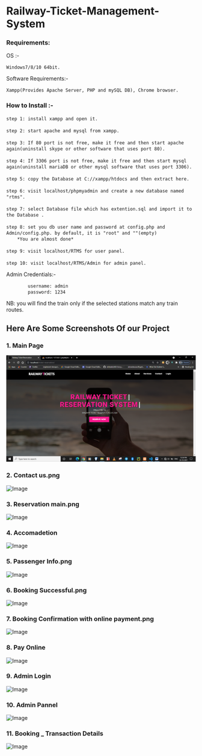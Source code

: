 # Railway-Ticket-Management-System

### Requirements:

OS :- 
```
Windows7/8/10 64bit.
```

Software Requirements:- 
```
Xampp(Provides Apache Server, PHP and mySQL DB), Chrome browser.
```

### How to Install :- 


```
step 1: install xampp and open it.

step 2: start apache and mysql from xampp.

step 3: If 80 port is not free, make it free and then start apache again(uninstall skype or other software that uses port 80).

step 4: If 3306 port is not free, make it free and then start mysql again(uninstall mariaDB or other mysql software that uses port 3306).

step 5: copy the Database at C://xampp/htdocs and then extract here.

step 6: visit localhost/phpmyadmin and create a new database named "rtms".

step 7: select Database file which has extention.sql and import it to the Database .

step 8: set you db user name and password at config.php and Admin/config.php. by default, it is "root" and ""(empty)
    *You are almost done*

step 9: visit localhost/RTMS for user panel.

step 10: visit localhost/RTMS/Admin for admin panel.
```

Admin Credentials:-
```
        username: admin
        password: 1234
```

NB: you will find the train only if the selected stations match any train routes.

## Here Are Some Screenshots Of our Project

### 1. Main Page
![Image](https://github.com/theashishgavade/Railway-Ticket-Management-System/blob/main/Screenshots/1.%20Main%20Page.png)



### 2. Contact us.png
![Image]()



### 3. Reservation main.png
![Image]()



### 4. Accomadetion
![Image]()



### 5. Passenger Info.png
![Image]()



### 6. Booking Successful.png
![Image]()



### 7. Booking Confirmation with online payment.png
![Image]()



### 8. Pay Online
![Image]()



### 9. Admin Login
![Image]()



### 10. Admin Pannel
![Image]()



### 11. Booking _ Transaction Details
![Image]()


